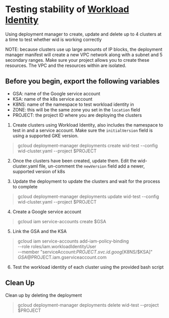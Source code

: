 # Testing stability of [Workload Identity](https://cloud.google.com/kubernetes-engine/docs/how-to/workload-identity)

Using deployment manager to create, update and delete up to 4 clusters at a time to test whether wid is working correctly

NOTE: because clusters use up large amounts of IP blocks, the deployment manager manifest will create a new VPC network along with a subnet and 5 secondary ranges. Make sure your project allows you to create these resources. The VPC and the resources within are isolated.

## Before you begin, export the following variables
- GSA: name of the Google service account
- KSA: name of the k8s service account
- K8NS: name of the namespace to test workload identity in
- ZONE: this will be the same zone you set in the `location` field
- PROJECT: the project ID where you are deploying the clusters

1. Create clusters using Workload Identity, also includes the namespace to test in and a service account. Make sure the `initialVersion` field is using a supported GKE version.

> gcloud deployment-manager deployments create wid-test --config wid-cluster.yaml --project $PROJECT

2. Once the clusters have been created, update them. Edit the wid-cluster.yaml file, un-comment the `newVersion` field add a newer, supported version of k8s

3. Update the deployment to update the clusters and wait for the process to complete

> gcloud deployment-manager deployments update wid-test --config wid-cluster.yaml --project $PROJECT

4. Create a Google service account

> gcloud iam service-accounts create $GSA

5. Link the GSA and the KSA

> gcloud iam service-accounts add-iam-policy-binding \
  --role roles/iam.workloadIdentityUser \
  --member "serviceAccount:$PROJECT.svc.id.goog[$K8NS/$KSA]" \
  $GSA@$PROJECT.iam.gserviceaccount.com

6. Test the workload identity of each cluster using the provided bash script

## Clean Up

Clean up by deleting the deployment

> gcloud deployment-manager deployments delete wid-test --project $PROJECT
